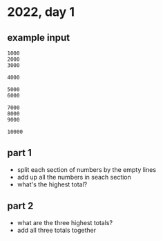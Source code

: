 # 2022, day 1
## example input
```
1000
2000
3000

4000

5000
6000

7000
8000
9000

10000
```

## part 1
- split each section of numbers by the empty lines
- add up all the numbers in seach section
- what's the highest total?

## part 2
- what are the three highest totals?
- add all three totals together
